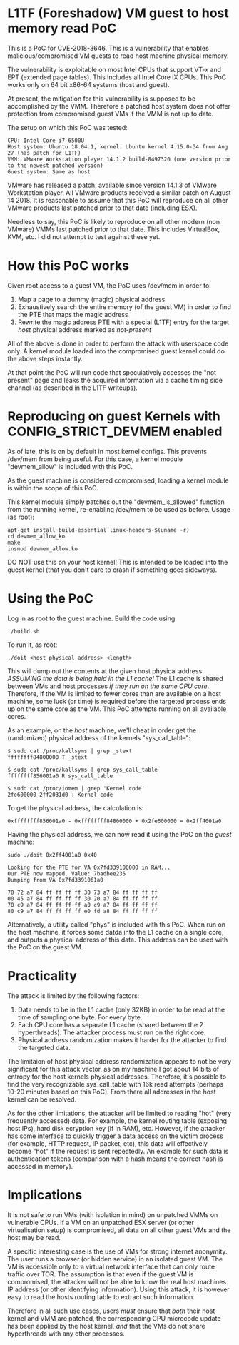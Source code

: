 # L1TF (Foreshadow) VM guest to host memory read PoC

This is a PoC for CVE-2018-3646. This is a vulnerability that enables malicious/compromised VM guests to read host machine physical memory.

The vulnerability is exploitable on most Intel CPUs that support VT-x and EPT (extended page tables). This includes all Intel Core iX CPUs. This PoC works only on 64 bit x86-64 systems (host and guest).

At present, the mitigation for this vulnerability is supposed to be accomplished by the VMM. Therefore a patched host system does not offer protection from compromised guest VMs if the VMM is not up to date.

The setup on which this PoC was tested:

    CPU: Intel Core i7-6500U
    Host system: Ubuntu 18.04.1, kernel: Ubuntu kernel 4.15.0-34 from Aug 27 (has patch for L1TF) 
    VMM: VMware Workstation player 14.1.2 build-8497320 (one version prior to the newest patched version)
    Guest system: Same as host

VMware has released a patch, available since version 14.1.3 of VMware Workstation player. All VMware products received a similar patch on August 14 2018. It is reasonable to assume that this PoC will reproduce on all other VMware products last patched prior to that date (including ESX).

Needless to say, this PoC is likely to reproduce on all other modern (non VMware) VMMs last patched prior to that date. This includes VirtualBox, KVM, etc. I did not attempt to test against these yet.

# How this PoC works

Given root access to a guest VM, the PoC uses /dev/mem in order to:
 1) Map a page to a dummy (magic) physical address
 2) Exhaustively search the entire memory (of the guest VM) in order to find the PTE that maps the magic address
 3) Rewrite the magic address PTE with a special (L1TF) entry for the target *host* physical address marked as *not-present*
 
All of the above is done in order to perform the attack with userspace code only. A kernel module loaded into the compromised guest kernel could do the above steps instantly.

At that point the PoC will run code that speculatively accesses the "not present" page and leaks the acquired information via a cache timing side channel (as described in the L1TF writeups).

# Reproducing on guest Kernels with CONFIG_STRICT_DEVMEM enabled

As of late, this is on by default in most kernel configs. This prevents /dev/mem from being useful. For this case, a kernel module "devmem_allow" is included with this PoC.

As the guest machine is considered compromised, loading a kernel module is within the scope of this PoC.

This kernel module simply patches out the "devmem_is_allowed" function from the running kernel, re-enabling /dev/mem to be used as before. Usage (as root):

    apt-get install build-essential linux-headers-$(uname -r)
    cd devmem_allow_ko
    make
    insmod devmem_allow.ko
    
DO NOT use this on your host kernel! This is intended to be loaded into the guest kernel (that you don't care to crash if something goes sideways).

# Using the PoC

Log in as root to the guest machine. Build the code using:

    ./build.sh
    
To run it, as root:
    
    ./doit <host physical address> <length>
    
This will dump out the contents at the given host physical address *ASSUMING the data is being held in the L1 cache!* 
The L1 cache is shared between VMs and host processes *if they run on the same CPU core*. Therefore, if the VM is limited to fewer cores than are available on a host machine, some luck (or time) is required before the targeted process ends up on the same core as the VM. This PoC attempts running on all available cores.

As an example, on the *host* machine, we'll cheat in order get the (randomized) physical address of the kernels "sys_call_table":

    $ sudo cat /proc/kallsyms | grep _stext
    ffffffff84800000 T _stext

    $ sudo cat /proc/kallsyms | grep sys_call_table
    ffffffff856001a0 R sys_call_table

    $ sudo cat /proc/iomem | grep 'Kernel code'    
    2fe600000-2ff2031d0 : Kernel code

To get the physical address, the calculation is:

    0xffffffff856001a0 - 0xffffffff84800000 + 0x2fe600000 = 0x2ff4001a0
    
Having the physical address, we can now read it using the PoC on the *guest* machine:

    sudo ./doit 0x2ff4001a0 0x40

    Looking for the PTE for VA 0x7fd339106000 in RAM...
    Our PTE now mapped. Value: 7badbee235
    Dumping from VA 0x7fd3391061a0

    70 72 a7 84 ff ff ff ff 30 73 a7 84 ff ff ff ff
    00 45 a7 84 ff ff ff ff 30 20 a7 84 ff ff ff ff
    70 c9 a7 84 ff ff ff ff a0 c9 a7 84 ff ff ff ff
    80 c9 a7 84 ff ff ff ff e0 fd a8 84 ff ff ff ff

Alternatively, a utility called "phys" is included with this PoC. When run on the host machine, it forces some datda into the L1 cache on a single core, and outputs a physical address of this data. This address can be used with the PoC on the guest VM.

# Practicality

The attack is limited by the following factors:
 1) Data needs to be in the L1 cache (only 32KB) in order to be read at the time of sampling one byte. For every byte.
 2) Each CPU core has a separate L1 cache (shared between the 2 hyperthreads). The attacker process must run on the right core.
 3) Physical address randomization makes it harder for the attacker to find the targeted data.
 
The limitaion of host physical address randomization appears to not be very significant for this attack vector, as on my machine I got about 14 bits of entropy for the host kernels physical addresses. Therefore, it's possible to find the very recognizable sys_call_table with 16k read attempts (perhaps 10-20 minutes based on this PoC). From there all addresses in the host kernel can be resolved.

As for the other limitations, the attacker will be limited to reading "hot" (very frequently accessed) data. For example, the kernel routing table (exposing host IPs), hard disk ecryption key (if in RAM), etc. However, if the attacker has some interface to quickly trigger a data access on the victim process (for example, HTTP request, IP packet, etc), this data will effectively become "hot" if the request is sent repeatedly. An example for such data is authentication tokens (comparison with a hash means the correct hash is accessed in memory).

# Implications

It is not safe to run VMs (with isolation in mind) on unpatched VMMs on vulnerable CPUs.
If a VM on an unpatched ESX server (or other virtualisation setup) is compromised, all data on all other guest VMs and the host may be read.

A specific interesting case is the use of VMs for strong internet anonymity. The user runs a browser (or hidden service) in an isolated guest VM. The VM is accessible only to a virtual network interface that can only route traffic over TOR. The assumption is that even if the guest VM is compromised, the attacker will not be able to know the real host machines IP address (or other identifying information). Using this attack, it is however easy to read the hosts routing table to extract such information.

Therefore in all such use cases, users *must* ensure that *both* their host kernel and VMM are patched, the corresponding CPU microcode update has been applied by the host kernel, *and* that the VMs do not share hyperthreads with any other processes.
